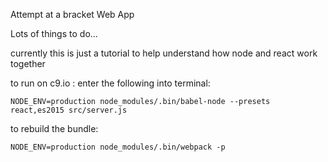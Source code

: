 Attempt at a bracket Web App

Lots of things to do...

currently this is just a tutorial to help understand how node and react work together

to run on c9.io : enter the following into terminal:

    NODE_ENV=production node_modules/.bin/babel-node --presets react,es2015 src/server.js
    
to rebuild the bundle:

    NODE_ENV=production node_modules/.bin/webpack -p